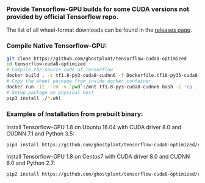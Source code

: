 ### Provide Tensorflow-GPU builds for some CUDA versions not provided by official Tensorflow repo.

The list of all wheel-format downloads can be found in the [releases page](https://github.com/ghostplant/tensorflow-cuda8-cudnn6/releases).

### Compile Native Tensorflow-GPU:
```sh
git clone https://github.com/ghostplant/tensorflow-cuda8-optimized
cd tensorflow-cuda8-optimized
# Compile the source code of Tensorflow
docker build . -t tf1.8-py3-cuda8-cudnn6 -f Dockerfile.tf18-py35-cuda8-cudnn6021
# Copy the wheel package from inside docker container
docker run -it --rm -v `pwd`:/mnt tf1.8-py3-cuda8-cudnn6 bash -c 'cp ../tensorflow_pkg/*.whl /mnt'
# Setup package on physical host
pip3 install ./*.whl
```

### Examples of Installation from prebuilt binary:

Install Tensorflow-GPU 1.8 on Ubuntu 16.04 with CUDA driver 8.0 and CUDNN 7.1 and Python 3.5:
```sh
pip3 install https://github.com/ghostplant/tensorflow-cuda8-optimized/releases/download/tf1.8-py35-cuda8-cudnn71/tensorflow-1.8.0-cp35-cp35m-linux_x86_64.whl
```

Install Tensorflow-GPU 1.8 on Centos7 with CUDA driver 8.0 and CUDNN 6.0 and Python 2.7:
```sh
pip2 install https://github.com/ghostplant/tensorflow-cuda8-optimized/releases/download/tf1.8-py27-cuda8-cudnn6-centos7/tensorflow-1.8.0-cp27-cp27mu-linux_x86_64.whl
```
